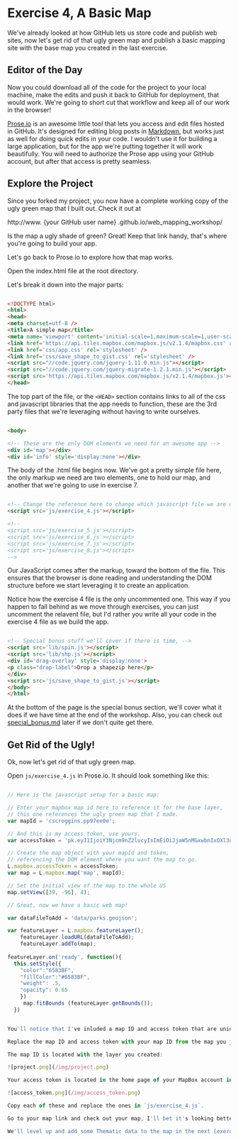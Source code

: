 # Exercise 4, A Basic Map

We've already looked at how GitHub lets us store code and publish web sites, now let's get rid of that ugly green map and publish a basic mapping site with the base map you created in the last exercise.

## Editor of the Day

Now you could download all of the code for the project to your local machine, make the edits and push it back to GitHub for deployment, that would work.  We're going to short cut that workflow and keep all of our work in the browser!

[Prose.io](http://prose.io) is an awesome little tool that lets you access and edit files hosted in GitHub.  It's designed for editing blog posts in [Markdown](https://en.wikipedia.org/wiki/Markdown), but works just as well for doing quick edits in your code.  I wouldn't use it for building a large application, but for the app we're putting together it will work beautifully.  You will need to authorize the Prose app using your GitHub account, but after that access is pretty seamless.

## Explore the Project

Since you forked my project, you now have a complete working copy of the ugly green map that I built out.  Check it out at

http://www. {your GitHub user name} .github.io/web_mapping_workshop/

Is the map a ugly shade of green?  Great!  Keep that link handy, that's where you're going to build your app.

Let's go back to Prose.io to explore how that map works.

Open the index.html file at the root directory.

Let's break it down into the major parts:

```html

<!DOCTYPE html>
<html>
<head>
<meta charset=utf-8 />
<title>A simple map</title>
<meta name='viewport' content='initial-scale=1,maximum-scale=1,user-scalable=no' />
<link href='https://api.tiles.mapbox.com/mapbox.js/v2.1.4/mapbox.css' rel='stylesheet' />
<link href='css/app.css' rel='stylesheet' />
<link href='css/save_shape_to_gist.css' rel='stylesheet' />
<script src="//code.jquery.com/jquery-1.11.0.min.js"></script>
<script src="//code.jquery.com/jquery-migrate-1.2.1.min.js"></script>
<script src='https://api.tiles.mapbox.com/mapbox.js/v2.1.4/mapbox.js'></script>
</head>

```

The top part of the file, or the `<HEAD>` section contains links to all of the css and javascript libraries that the app needs to function, these are the 3rd party files that we're leveraging without having to write ourselves.

```html

<body>

<!-- These are the only DOM elements we need for an awesome app -->
<div id='map'></div>
<div id='info' style='display:none'></div>

```

The body of the .html file begins now.  We've got a pretty simple file here, the only markup we need are two elements, one to hold our map, and another that we're going to use in exercise 7.

```html

<!-- Change the reference here to change which javascript file we are using in the app -->
<script src='js/exercise_4.js'></script>

<!--
<script src='js/exercise_5.js'></script>
<script src='js/exercise_6.js'></script>
<script src='js/exercise_7.js'></script>
<script src='js/exercise_8.js'></script>
-->

```

Our JavaScript comes after the markup, toward the bottom of the file.  This ensures that the browser is done reading and understanding the DOM structure before we start leveraging it to create an application.

Notice how the exercise 4 file is the only uncommented one.  This way if you happen to fall behind as we move through exercises, you can just uncomment the relavent file, but I'd rather you write all your code in the exercise 4 file as we build the app.

```html

<!-- Special bonus stuff we'll cover if there is time, -->
<script src='lib/spin.js'></script>
<script src='lib/shp.js'></script>
<div id='drag-overlay' style='display:none'>
<p class="drop-label">Drop a shapezip here</p>
</div>
<script src='js/save_shape_to_gist.js'></script>
</body>
</html>

```

At the bottom of the page is the special bonus section, we'll cover what it does if we have time at the end of the workshop. Also, you can check out [special_bonus.md](/special_bonus.md) later if we don't quite get there.

## Get Rid of the Ugly!

Ok, now let's get rid of that ugly green map.

Open `js/exercise_4.js` in Prose.io.  It should look something like this:

```javascript

// Here is the javascript setup for a basic map:

// Enter your mapbox map id here to reference it for the base layer,
// this one references the ugly green map that I made.
var mapId = 'cscroggins.pp97ee0e';

// And this is my access token, use yours.
var accessToken = 'pk.eyJ1IjoiY3Njcm9nZ2lucyIsImEiOiJjaW5nMGxwbnIxOXl3dXNrdnZzbmNsczFqIn0.Uo0GFJh7fGIeHZGXSEAX0Q';

// Create the map object with your mapId and token,
// referencing the DOM element where you want the map to go.
L.mapbox.accessToken = accessToken;
var map = L.mapbox.map('map', mapId);

// Set the initial view of the map to the whole US
map.setView([39, -96], 4);

// Great, now we have a basic web map!

var dataFileToAdd = 'data/parks.geojson';

var featureLayer = L.mapbox.featureLayer();
    featureLayer.loadURL(dataFileToAdd);
    featureLayer.addTo(map);
    
featureLayer.on('ready', function(){
  this.setStyle({
    "color":"6583BF",
    "fillColor":"#6583BF",
    "weight": .5,
    "opacity": 0.65
    })
     map.fitBounds (featureLayer.getBounds());
  })


You'll notice that I've inluded a map ID and access token that are unique to my MapBox account, and that green map.

Replace the map ID and access token with your map ID from the map you just created and the access token from your MapBox account:

The map ID is located with the layer you created:

![project.png](/img/project.png)

Your access token is located in the home page of your MapBox account in the right sidebar in a section that looks like this:

![access_token.png](/img/access_token.png)

Copy each of these and replace the ones in `js/exercise_4.js`.

Go to your map link and check out your map, I'll bet it's looking better already!

We'll level up and add some Thematic data to the map in the next [exercise](/exercise5_put_some_data_on_the_map.md)
